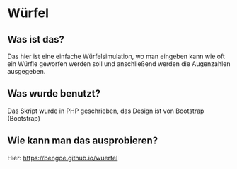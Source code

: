 # Würfel

## Was ist das?
Das hier ist eine einfache Würfelsimulation, wo man eingeben kann wie oft ein Würfle geworfen werden soll und anschließend werden die Augenzahlen ausgegeben.

## Was wurde benutzt?
Das Skript wurde in PHP geschrieben, das Design ist von Bootstrap (Bootstrap)

## Wie kann man das ausprobieren?
Hier: https://bengoe.github.io/wuerfel
